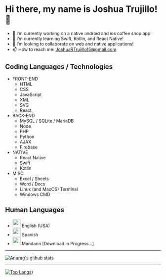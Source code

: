 # Hi there, my name is Joshua Trujillo! 👋

- 🔭 I’m currently working on a native android and ios coffee shop app!
- 🌱 I’m currently learning Swift, Kotlin, and React Native!
- 👯 I’m looking to collaborate on web and native applications!
- 📫 How to reach me: JoshuaRTrujillo15@gmail.com

## Coding Languages / Technologies

- FRONT-END
  - HTML
  - CSS
  - JavaScript
  - XML
  - SVG
  - React
- BACK-END
  - MySQL / SQLite / MariaDB
  - Node
  - PHP
  - Python
  - AJAX
  - Firebase
- NATIVE
  - React Native
  - Swift
  - Kotlin
- MISC
  - Excel / Sheets
  - Word / Docs
  - Linux (and MacOS) Terminal
  - Windows CMD
  

## Human Languages

- <img width="26px" src="https://img.icons8.com/cute-clipart/64/000000/usa.png"/> English (USA)
- <img width="26px" src="https://img.icons8.com/cute-clipart/64/000000/spain-2.png"/> Spanish
- <img width="26px" src="https://img.icons8.com/cute-clipart/64/000000/china.png"/> Mandarin [Download in Progress...]

---

[![Anurag's github stats](https://github-readme-stats.vercel.app/api?username=JoshuaTrujillo15&count_private=true&show_icons=true&title_color=ffffff&text_color=ffffff&icon_color=ffffff&bg_color=45,6d17cb,2876f9)](https://github.com/anuraghazra/github-readme-stats)

---

[![Top Langs](https://github-readme-stats.vercel.app/api/top-langs/?username=JoshuaTrujillo15&title_color=ffffff&text_color=ffffff&icon_color=ffffff&bg_color=45,6d17cb,2876f9))](https://github.com/anuraghazra/github-readme-stats)
